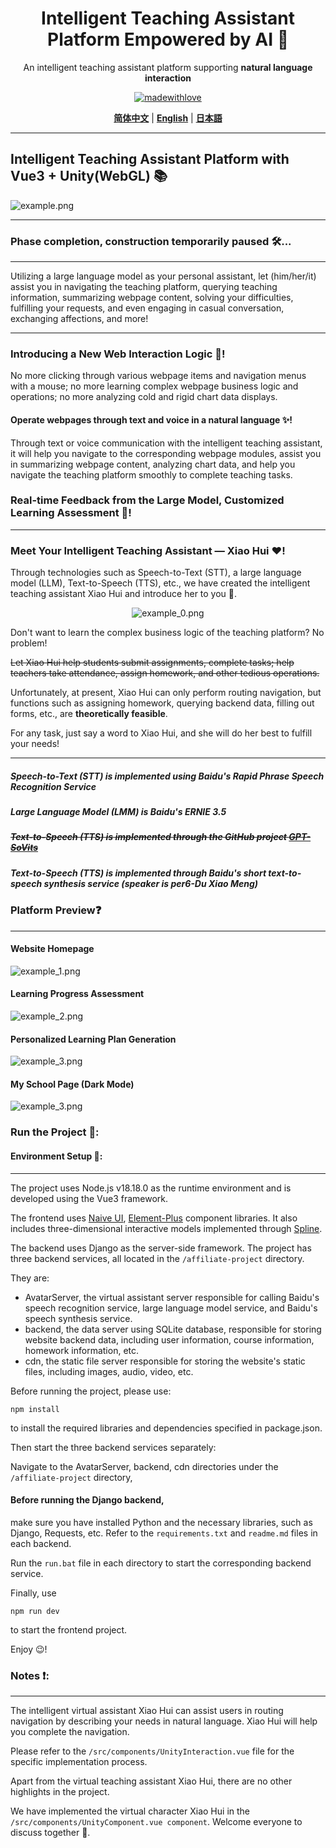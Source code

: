 <div align="center">
<h1> Intelligent Teaching Assistant Platform Empowered by AI 💯</h1>

An intelligent teaching assistant platform supporting **natural language interaction**

[![madewithlove](https://img.shields.io/badge/made_with-%E2%9D%A4-red?style=for-the-badge&labelColor=orange)](https://github.com/TochusC/ai-assistant-teaching-website)

[**简体中文**](./README.md) | [**English**](./../en/README.md) | [**日本語**](./../jp/README.md)

</div>

---

## Intelligent Teaching Assistant Platform with Vue3 + Unity(WebGL) 📚
![example.png](../example_image/example.png)
***
### Phase completion, construction temporarily paused 🛠️...
***

Utilizing a large language model as your personal assistant, let (him/her/it) assist you in navigating the teaching platform, querying teaching information, summarizing webpage content, solving your difficulties, fulfilling your requests, and even engaging in casual conversation, exchanging affections, and more!

***
### Introducing a New Web Interaction Logic 👾!
No more clicking through various webpage items and navigation menus with a mouse; no more learning complex webpage business logic and operations; no more analyzing cold and rigid chart data displays.
#### Operate webpages through text and voice in a natural language ✨!
Through text or voice communication with the intelligent teaching assistant, it will help you navigate to the corresponding webpage modules, assist you in summarizing webpage content, analyzing chart data, and help you navigate the teaching platform smoothly to complete teaching tasks.
### Real-time Feedback from the Large Model, Customized Learning Assessment 🌟!
***
### Meet Your Intelligent Teaching Assistant — Xiao Hui ❤️!

Through technologies such as Speech-to-Text (STT), a large language model (LLM), Text-to-Speech (TTS), etc.,
we have created the intelligent teaching assistant Xiao Hui and introduce her to you 🥰.

<div align="center">

![example_0.png](../example_image/example_0.png)

</div>

Don't want to learn the complex business logic of the teaching platform? No problem!

~~Let Xiao Hui help students submit assignments, complete tasks; help teachers take attendance, assign homework, and other tedious operations.~~

Unfortunately, at present, Xiao Hui can only perform routing navigation, but functions such as assigning homework, querying backend data, filling out forms, etc., are **theoretically feasible**.

For any task, just say a word to Xiao Hui, and she will do her best to fulfill your needs!

***
##### Speech-to-Text (STT) is implemented using Baidu's Rapid Phrase Speech Recognition Service
##### Large Language Model (LMM) is Baidu's ERNIE 3.5
##### ~~Text-to-Speech (TTS) is implemented through the GitHub project [GPT-SoVits](https://github.com/RVC-Boss/GPT-SoVITS)~~
##### Text-to-Speech (TTS) is implemented through Baidu's short text-to-speech synthesis service (speaker is per6-Du Xiao Meng)


### Platform Preview❓

---
#### Website Homepage
![example_1.png](../example_image/example_1.png)

#### Learning Progress Assessment
![example_2.png](../example_image/example_2.png)

#### Personalized Learning Plan Generation
![example_3.png](../example_image/example_3.png)

#### My School Page (Dark Mode)
![example_3.png](../example_image/example_3.png)


### Run the Project 🚀:
#### Environment Setup 🔨:
***

The project uses Node.js v18.18.0 as the runtime environment and is developed using the Vue3 framework.

The frontend uses [Naive UI](https://www.naiveui.com/), [Element-Plus](https://element-plus.org/) component libraries.
It also includes three-dimensional interactive models implemented through [Spline](https://spline.design/).

The backend uses Django as the server-side framework. The project has three backend services, all located in the `/affiliate-project` directory.

They are:
- AvatarServer, the virtual assistant server responsible for calling Baidu's speech recognition service, large language model service, and Baidu's speech synthesis service.
- backend, the data server using SQLite database, responsible for storing website backend data, including user information, course information, homework information, etc.
- cdn, the static file server responsible for storing the website's static files, including images, audio, video, etc.

Before running the project, please use:
```shell
npm install
```

to install the required libraries and dependencies specified in package.json.

Then start the three backend services separately:

Navigate to the AvatarServer, backend, cdn directories under the `/affiliate-project` directory,

#### Before running the Django backend,
make sure you have installed Python and the necessary libraries, 
such as Django, Requests, etc. 
Refer to the `requirements.txt` and `readme.md` files in each backend.

Run the `run.bat` file in each directory to start the corresponding backend service.

Finally, use
```shell
npm run dev
```

to start the frontend project.

Enjoy 😉!

### Notes ❗:

---
The intelligent virtual assistant Xiao Hui can assist users in routing navigation by describing your needs in natural language. Xiao Hui will help you complete the navigation.

Please refer to the `/src/components/UnityInteraction.vue` file for the specific implementation process.

Apart from the virtual teaching assistant Xiao Hui, there are no other highlights in the project.

We have implemented the virtual character Xiao Hui in the `/src/components/UnityComponent.vue component`. Welcome everyone to discuss together 🤗.